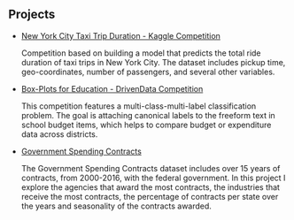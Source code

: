 ## Projects

* [New York City Taxi Trip Duration - Kaggle Competition](nyctaxi.md)

   Competition based on building a model that predicts the total ride duration of taxi trips in New York City. The dataset includes pickup time, geo-coordinates, number of passengers, and several other variables.

* [Box-Plots for Education - DrivenData Competition](boxplots.md)

   This competition features a multi-class-multi-label classification problem. The goal is attaching canonical labels to the freeform text in school budget items, which helps to compare budget or expenditure data across districts.

* [Government Spending Contracts](gov.md)

   The Government Spending Contracts dataset includes over 15 years of contracts, from 2000-2016, with the federal government. In this project I explore the agencies that award the most contracts, the industries that receive the most contracts, the percentage of contracts per state over the years and seasonality of the contracts awarded.
